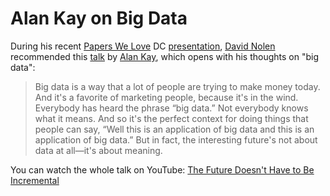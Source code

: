 # Alan Kay on Big Data

During his recent [Papers We Love](https://github.com/papers-we-love/papers-we-love) DC [presentation](http://www.meetup.com/Papers-We-Love-DC/events/212419432/), [David Nolen](https://twitter.com/swannodette) recommended this [talk](https://www.youtube.com/watch?v=gTAghAJcO1o) by [Alan Kay](http://en.wikipedia.org/wiki/Alan_Kay), which opens with his thoughts on "big data":

> Big data is a way that a lot of people are trying to make money today. And it's a favorite of marketing people, because it's in the wind. Everybody has heard the phrase “big data.” Not everybody knows what it means. And so it's the perfect context for doing things that people can say, “Well this is an application of big data and this is an application of big data.” But in fact, the interesting future's not about data at all—it's about meaning.

You can watch the whole talk on YouTube: [The Future Doesn't Have to Be Incremental](https://www.youtube.com/watch?v=gTAghAJcO1o)
